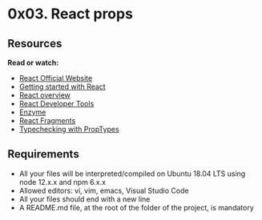 # 0x03. React props

## Resources
**Read or watch:**

* [React Official Website](https://reactjs.org/)
* [Getting started with React](https://www.taniarascia.com/getting-started-with-react/)
* [React overview](https://reactjs.org/docs/getting-started.html)
* [React Developer Tools](https://chrome.google.com/webstore/detail/react-developer-tools/fmkadmapgofadopljbjfkapdkoienihi)
* [Enzyme](https://enzymejs.github.io/enzyme/docs/api/shallow.html)
* [React Fragments](https://reactjs.org/docs/fragments.html)
* [Typechecking with PropTypes](https://reactjs.org/docs/typechecking-with-proptypes.html)

## Requirements
* All your files will be interpreted/compiled on Ubuntu 18.04 LTS using node 12.x.x and npm 6.x.x
* Allowed editors: vi, vim, emacs, Visual Studio Code
* All your files should end with a new line
* A README.md file, at the root of the folder of the project, is mandatory
